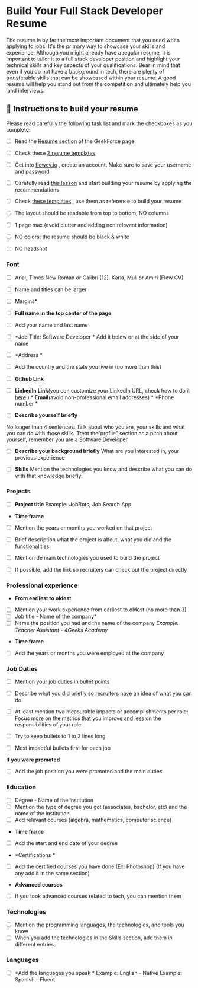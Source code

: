 # Build Your Full Stack Developer Resume 

The resume is by far the most important document that you need when applying to jobs. It's the primary way to showcase your skills and experience. Although you might already have a regular resume, it is important to tailor it to a full stack developer position and highlight your technical skills and key aspects of your qualifications. Bear in mind that even if you do not have a background in tech, there are plenty of transferable skills that can be showcased within your resume. A good resume will help you stand out from the competition and ultimately help you land interviews. 

## 📝 Instructions to build your resume

Please read carefully the following task list and mark the checkboxes as you complete:

- [ ] Read the   [Resume section](https://4geeksacademy.notion.site/About-your-resume-af7f45a072154f459be8909b725241b3)  of the GeekForce page.

- [ ] Check these  [2 resume templates ](https://drive.google.com/drive/folders/1YHKHoAqF4o8dk_1Fw5fLgtRvftEiTUun?usp=sharing) 

- [ ] Get into  [flowcv.io](https://app.flowcv.com/) , create an account. Make sure to save your username and password

- [ ] Carefully read  [this lesson](https://content.breatheco.de/en/lesson/making-an-amazing-resume)  and start building your resume by applying the recommendations

- [ ] Check   [these templates](https://drive.google.com/drive/folders/1YHKHoAqF4o8dk_1Fw5fLgtRvftEiTUun?usp=sharing) , use them as reference to build your resume

- [ ] The layout should be readable from top to bottom, NO columns 

- [ ] 1 page max (avoid clutter and adding non relevant information)

- [ ]  NO colors: the resume should be black & white 

- [ ]  NO headshot 

### Font

- [ ] Arial, Times New Roman or Calibri (12). Karla, Muli or Amiri (Flow CV)

- [ ] Name and titles can be larger 

- [ ] Margins*

- [ ] **Full name in the top center of the page**

- [ ] Add your name and last name
- [ ]  *Job Title: Software Developer * Add it below or at the side of your name  
- [ ] *Address *
- [ ] Add the country and the state you live in (no more than this) 
- [ ] **Github Link**

- [ ] **LinkedIn Link**(you can customize your LinkedIn URL, check how to do it  [here](https://www.linkedin.com/help/linkedin/answer/a542685/manage-your-public-profile-url?lang=en) ) * **Email**(avoid non-professional email addresses) * *Phone number *

- [ ]  **Describe yourself briefly**

No longer than 4 sentences. Talk about who you are, your skills and what you can do with those skills. Treat the“profile” section as a pitch about yourself, remember you are a Software Developer
- [ ] **Describe your background briefly** What are you interested in, your previous experience
	
- [ ] **Skills**
Mention the technologies you know and describe what you can do with that knowledge briefly. 

### Projects

- [ ]   **Project title**
Example:  JobBots, Job Search App

* **Time frame**
- [ ] Mention the years or months you worked on that project
- [ ] Brief description what the project is about,  what you did and the functionalities 
- [ ]  Mention de main technologies you used to build the project 
- [ ] If possible, add the link so recruiters can check out the project directly


### Professional experience

* **From earliest to oldest**
- [ ] Mention your work experience from earliest to oldest (no more than 3)
- [ ] Job title - Name of the company*
- [ ] Name the position you had and the name of the company
_Example: Teacher Assistant - 4Geeks Academy_
* **Time frame**
- [ ] Add the years or months you were employed at the company

### Job Duties

- [ ] Mention your job duties in bullet points
- [ ] Describe what you did briefly so recruiters have an idea of what you can do
- [ ] At least mention two measurable impacts or accomplishments per role: Focus more on the metrics that you improve and less on the responsibilities of your role
- [ ] Try to keep bullets to 1 to 2 lines long 

- [ ] Most impactful bullets first for each job

 **If you were promoted**
- [ ] Add the job position you were promoted and the main duties 

### Education 
- [ ] Degree - Name of the institution
- [ ] Mention the type of degree you got (associates, bachelor, etc) and the name of the institution
- [ ] Add relevant courses (algebra, mathematics, computer science)

* **Time frame**
- [ ] Add the start and end date of your degree 
* *Certifications *
- [ ] Add the certified courses you have done (Ex: Photoshop) 
(If you have any add it in the same section) 
* **Advanced courses** 
- [ ] If you took advanced courses related to tech, you can mention them

### Technologies
- [ ] Mention the programming languages, the technologies, and tools you know
- [ ]  When you add the technologies in the Skills section, add them in different entries 

### Languages 
- [ ] *Add the languages you speak *
Example: English - Native 
Example: Spanish - Fluent





